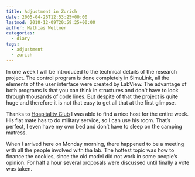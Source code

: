 ```yaml
---
title: Adjustment in Zurich
date: 2005-04-26T12:53:25+00:00
lastmod: 2018-12-09T20:59:25+00:00
author: Mathias Wellner
categories:
  - diary
tags:
  - adjustment
  - zurich
---
```

In one week I will be introduced to the technical details of the research project. The control program is done completely in SimuLink, all the elements of the user interface were created by LabView. The advantage of both programs is that you can think in structures and don&#8217;t have to look through thousands of code lines. But despite of that the project is quite huge and therefore it is not that easy to get all that at the first glimpse.

Thanks to <a href="http://www.hospitalityclub.org">Hospitality Club</a> I was able to find a nice host for the entire week. His flat mate has to do military service, so I can use his room. That&#8217;s perfect, I even have my own bed and don&#8217;t have to sleep on the camping matress.

When I arrived here on Monday morning, there happened to be a meeting with all the people involved with tha lab. The hottest topic was how to finance the cookies, since the old model did not work in some people&#8217;s opinion. For half a hour several proposals were discussed until finally a vote was taken.
